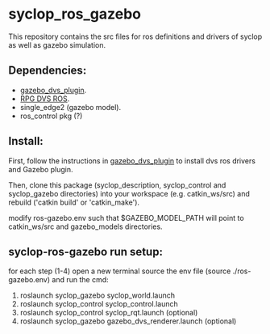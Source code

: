 # syclop_ros_gazebo
This repository contains the src files for ros definitions and drivers of syclop as well as gazebo simulation.

## Dependencies:
* [gazebo_dvs_plugin](https://github.com/HBPNeurorobotics/gazebo_dvs_plugin).
* [RPG DVS ROS](https://github.com/uzh-rpg/rpg_dvs_ros).
* single_edge2 (gazebo model).
* ros_control pkg (?)

## Install:

First, follow the instructions in [gazebo_dvs_plugin](https://github.com/HBPNeurorobotics/gazebo_dvs_plugin) to install dvs ros drivers and Gazebo plugin.

Then, clone this package (syclop_description, syclop_control and syclop_gazebo directories) into your workspace (e.g. catkin_ws/src) and rebuild ('catkin build' or 'catkin_make').

modify ros-gazebo.env such that $GAZEBO_MODEL_PATH will point to catkin_ws/src and gazebo_models directories.

## syclop-ros-gazebo run setup:

for each step (1-4) open a new terminal source the env file (source ./ros-gazebo.env) and run the cmd:
1. roslaunch syclop_gazebo syclop_world.launch
2. roslaunch syclop_control syclop_control.launch
3. roslaunch syclop_control syclop_rqt.launch (optional)
4. roslaunch syclop_gazebo gazebo_dvs_renderer.launch (optional)
